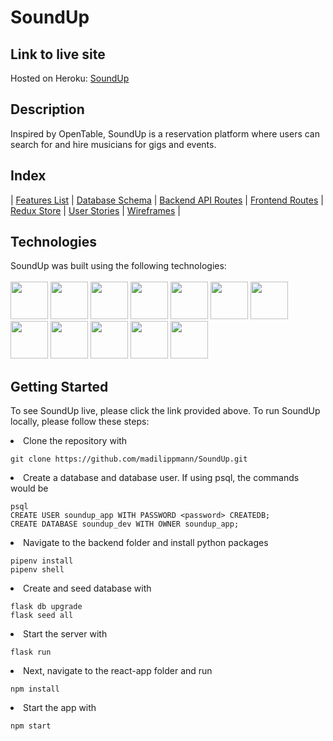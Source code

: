 # SoundUp
 
## Link to live site

Hosted on Heroku: [SoundUp](https://soundup-app.herokuapp.com/)

## Description

Inspired by OpenTable, SoundUp is a reservation platform where users can search for and hire musicians for gigs and events.

## Index
| [Features List](https://github.com/madilippmann/SoundUp/wiki/features-list) | [Database Schema](https://github.com/madilippmann/SoundUp/wiki/database-schema) | [Backend API Routes](https://github.com/madilippmann/SoundUp/wiki/backend-api-routes) | [Frontend Routes](https://github.com/madilippmann/SoundUp/wiki/frontend-routes) | [Redux Store](https://github.com/madilippmann/SoundUp/wiki/redux-store-state) | [User Stories](https://github.com/madilippmann/SoundUp/wiki/user-stories) | [Wireframes](https://github.com/madilippmann/SoundUp/wiki/wireframes) |




## Technologies

SoundUp was built using the following technologies:
<br>
<br>
<img src="https://cdn.jsdelivr.net/gh/devicons/devicon/icons/python/python-original-wordmark.svg" style="width:60px;" />
<img src="https://cdn.jsdelivr.net/gh/devicons/devicon/icons/react/react-original-wordmark.svg" style="width:60px;" />
<img src="https://cdn.jsdelivr.net/gh/devicons/devicon/icons/redux/redux-original.svg" style="width:60px;" />
<img src="https://cdn.jsdelivr.net/gh/devicons/devicon/icons/flask/flask-original.svg" style="width:60px;" />
<img src="https://cdn.jsdelivr.net/gh/devicons/devicon/icons/postgresql/postgresql-original-wordmark.svg" style="width:60px;" />
<img src="https://cdn.jsdelivr.net/gh/devicons/devicon/icons/sqlalchemy/sqlalchemy-original.svg" style="width:60px;" />
<img src="https://cdn.jsdelivr.net/gh/devicons/devicon/icons/html5/html5-plain-wordmark.svg" style="width:60px;" />
<img src="https://cdn.jsdelivr.net/gh/devicons/devicon/icons/css3/css3-plain-wordmark.svg" style="width:60px;" />
<img src="https://cdn.jsdelivr.net/gh/devicons/devicon/icons/git/git-original.svg" style="width:60px;" />
<img src="https://cdn.jsdelivr.net/gh/devicons/devicon/icons/vscode/vscode-original-wordmark.svg" style="width:60px;" />
<img src="https://cdn.jsdelivr.net/gh/devicons/devicon/icons/heroku/heroku-plain-wordmark.svg" style="width:60px;" />
<img src="https://cdn.jsdelivr.net/gh/devicons/devicon/icons/docker/docker-plain-wordmark.svg" style="width:60px;" />
<!-- <img src="https://cdn.jsdelivr.net/gh/devicons/devicon/icons/amazonwebservices/amazonwebservices-original-wordmark.svg" style="width:60px;" /> -->



## Getting Started
To see SoundUp live, please click the link provided above.
To run SoundUp locally, please follow these steps:
<!-- DISCLAIMER: you must be able to create an AWS S3 bucket in order to properly store images/audio files that are uploaded to the site. Upload functionality will not work without it -->
  <li>Clone the repository with  </li> 
  
    git clone https://github.com/madilippmann/SoundUp.git
    
  <li>Create a database and database user. If using psql, the commands would be</li>
  
    psql
    CREATE USER soundup_app WITH PASSWORD <password> CREATEDB;
    CREATE DATABASE soundup_dev WITH OWNER soundup_app;
    
  <li>Navigate to the backend folder and install python packages </li>
  
    pipenv install
    pipenv shell
  
  <li>Create and seed database with </li>
  
    flask db upgrade
    flask seed all
    
  <li>Start the server with </li>
  
    flask run
    
  <li>Next, navigate to the react-app folder and run </li>
  
    npm install
    
  <li>Start the app with </li>
  
    npm start
    
  

  
